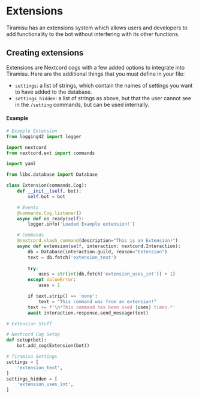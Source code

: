 # Extensions

Tiramisu has an extensions system which allows users and developers to add functionality to the bot without interfering with its other functions.

## Creating extensions

Extensions are Nextcord cogs with a few added options to integrate into Tiramisu. Here are the additional things that you must define in your file:

- `settings`: a list of strings, which contain the names of settings you want to have added to the database.
- `settings_hidden`: a list of strings as above, but that the user cannot see in the `/setting` commands, but can be used internally. 


#### Example

```python
# Example Extension
from logging42 import logger

import nextcord
from nextcord.ext import commands

import yaml

from libs.database import Database

class Extension(commands.Cog):
    def __init__(self, bot):
        self.bot = bot

    # Events
    @commands.Cog.listener()
    async def on_ready(self):
        logger.info('Loaded Example extension!')

    # Commands
    @nextcord.slash_command(description="This is an Extension!")
    async def extension(self, interaction: nextcord.Interaction):
        db = Database(interaction.guild, reason="Extension")
        text = db.fetch('extension_text')
        
        try:
            uses = str(int(db.fetch('extension_uses_int')) + 1)
        except ValueError:
            uses = 1

        if text.strip() == 'none':
            text = "This command was from an extension!"
        text += f'\n*This command has been used {uses} times.*'
        await interaction.response.send_message(text)

# Extension Stuff

# Nextcord Cog Setup
def setup(bot):
    bot.add_cog(Extension(bot))

# Tiramisu Settings
settings = [
    'extension_text',
]
settings_hidden = [
    'extension_uses_int',
]
```